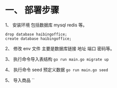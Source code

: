 # 一、 部署步骤

1、 安装环境
    包括数据库 mysql redis 等。

    drop database haibingoffice;
    create database haibingoffice;

2、 修改 env 文件
    主要是数据库链接 地址 端口 密码等。

3、 执行命令导入表结构
    `go run main.go migrate up`

4、 执行命令 seed 预定义数据
    `go run main.go seed`

5、 导入商品
    ``



